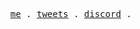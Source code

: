<p align="center">
  <samp>
    <a href="https://github.com/Xefew">me</a> .
    <a href="https://twitter.com/EmazTheDev">tweets</a> .
    <a href="https://discord.gg/global">discord</a> .
  </samp>
</p>
